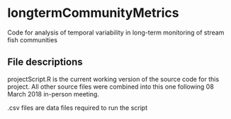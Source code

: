# longtermCommunityMetrics
Code for analysis of temporal variability in long-term monitoring of stream fish communities

## File descriptions
projectScript.R is the current working version of the source code for this project. All other source files were combined into this one following 08 March 2018 in-person meeting.

.csv files are data files required to run the script

